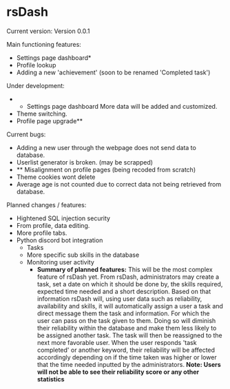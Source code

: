 # rsDash
Current version: Version 0.0.1


Main functioning features:
 - Settings page dashboard*
 - Profile lookup
 - Adding a new 'achievement' (soon to be renamed 'Completed task')

Under development:
 - * Settings page dashboard
 More data will be added and customized.
 - Theme switching.
 - Profile page upgrade**

Current bugs:
 - Adding a new user through the webpage does not send data to database.
 - Userlist generator is broken. (may be scrapped)
 - ** Misalignment on profile pages (being recoded from scratch)
 - Theme cookies wont delete
 - Average age is not counted due to correct data not being retrieved from database.

Planned changes / features:
 - Hightened SQL injection security
 - From profile, data editing.
 - More profile tabs.
 - Python discord bot integration
   - Tasks
   - More specific sub skills in the database
   - Monitoring user activity
     + **Summary of planned features:**  This will be the most complex feature of rsDash yet. From rsDash, administrators may create a task, set a date on which it should be done by, the skills required, expected time needed and a short description. Based on that information rsDash will, using user data such as reliability, availability and skills, it will automatically assign a user a task and direct message them the task and information. For which the user can pass on the task given to them. Doing so will diminish their reliability within the database and make them less likely to be assigned another task. The task will then be reassigned to the next more favorable user. When the user responds 'task completed' or another keyword, their reliability will be affected accordingly depending on if the time taken was higher or lower that the time needed inputted by the administrators.
    **Note: Users will not be able to see their reliability score or any other statistics**
